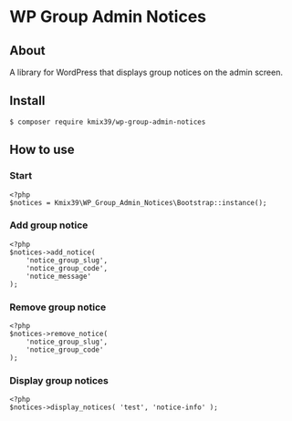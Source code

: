 # WP Group Admin Notices

## About

A library for WordPress that displays group notices on the admin screen.

## Install
```
$ composer require kmix39/wp-group-admin-notices
```

## How to use

### Start

```
<?php
$notices = Kmix39\WP_Group_Admin_Notices\Bootstrap::instance();
```

### Add group notice

```
<?php
$notices->add_notice(
	'notice_group_slug',
	'notice_group_code',
	'notice_message'
);
```

### Remove group notice

```
<?php
$notices->remove_notice(
	'notice_group_slug',
	'notice_group_code'
);
```

### Display group notices

```
<?php
$notices->display_notices( 'test', 'notice-info' );
```
